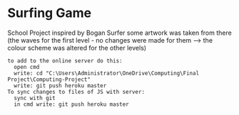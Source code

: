 # Surfing Game
School Project
  inspired by Bogan Surfer
    some artwork was taken from there (the waves for the first level - no changes were made for them --> the colour scheme was altered for the other levels)

    to add to the online server do this:
      open cmd
      write: cd "C:\Users\Administrator\OneDrive\Computing\Final Project\Computing-Project"
      write: git push heroku master
    To sync changes to files of JS with server:
      sync with git
      in cmd write: git push heroku master 
